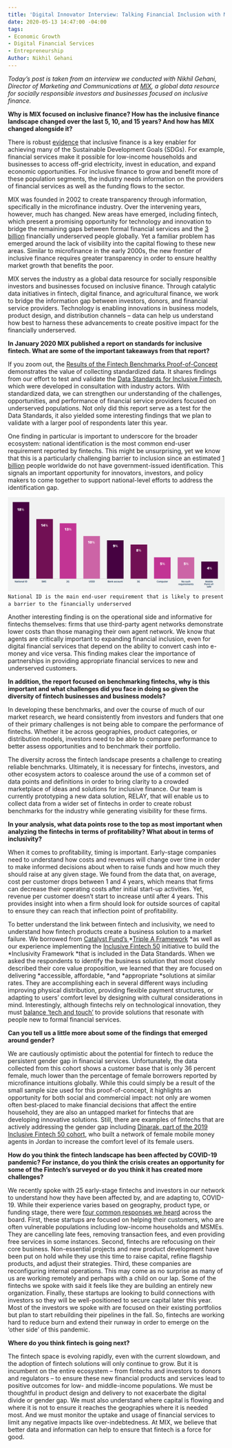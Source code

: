 ```yaml
---
title: 'Digital Innovator Interview: Talking Financial Inclusion with MIX'
date: 2020-05-13 14:47:00 -04:00
tags:
- Economic Growth
- Digital Financial Services
- Entrepreneurship
Author: Nikhil Gehani
---
```


*Today’s post is taken from an interview we conducted with Nikhil Gehani, Director of Marketing and Communications at [MIX](https://www.themix.org/), a global data resource for socially responsible investors and businesses focused on inclusive finance.*

**Why is MIX focused on inclusive finance? How has the inclusive finance landscape changed over the last 5, 10, and 15 years? And how has MIX changed alongside it?**

There is robust [evidence](https://nextbillion.net/global-findex-sdgs-financial-inclusion/) that inclusive finance is a key enabler for achieving many of the Sustainable Development Goals (SDGs). For example, financial services make it possible for low-income households and businesses to access off-grid electricity, invest in education, and expand economic opportunities. For inclusive finance to grow and benefit more of these population segments, the industry needs information on the providers of financial services as well as the funding flows to the sector.

MIX was founded in 2002 to create transparency through information, specifically in the microfinance industry. Over the intervening years, however, much has changed. New areas have emerged, including fintech, which present a promising opportunity for technology and innovation to bridge the remaining gaps between formal financial services and the [3 billion](https://www.accion.org/four-ways-we-can-empower-financially-underserved-people-and-businesses) financially underserved people globally. Yet a familiar problem has emerged around the lack of visibility into the capital flowing to these new areas. Similar to microfinance in the early 2000s, the new frontier of inclusive finance requires greater transparency in order to ensure healthy market growth that benefits the poor.

MIX serves the industry as a global data resource for socially responsible investors and businesses focused on inclusive finance. Through catalytic data initiatives in fintech, digital finance, and agricultural finance, we work to bridge the information gap between investors, donors, and financial service providers. Technology is enabling innovations in business models, product design, and distribution channels – data can help us understand how best to harness these advancements to create positive impact for the financially underserved.

**In January 2020 MIX published a report on standards for inclusive fintech. What are some of the important takeaways from that report?**

If you zoom out, the [Results of the Fintech Benchmarks Proof-of-Concept](https://www.themix.org/publications/fintech-benchmarks-report) demonstrates the value of collecting standardized data. It shares findings from our effort to test and validate the [Data Standards for Inclusive Fintech](https://www.themix.org/data-standards), which were developed in consultation with industry actors. With standardized data, we can strengthen our understanding of the challenges, opportunities, and performance of financial service providers focused on underserved populations. Not only did this report serve as a test for the Data Standards, it also yielded some interesting findings that we plan to validate with a larger pool of respondents later this year.

One finding in particular is important to underscore for the broader ecosystem: national identification is the most common end-user requirement reported by fintechs. This might be unsurprising, yet we know that this is a particularly challenging barrier to inclusion since an estimated [1 billion](https://id4d.worldbank.org/global-dataset/visualization) people worldwide do not have government-issued identification. This signals an important opportunity for innovators, investors, and policy makers to come together to support national-level efforts to address the identification gap.

![Capture-afaa74.PNG](/uploads/Capture-afaa74.PNG)`National ID is the main end-user requirement that is likely to present a barrier to the financially underserved`


Another interesting finding is on the operational side and informative for fintechs themselves: firms that use third-party agent networks demonstrate lower costs than those managing their own agent network. We know that agents are critically important to expanding financial inclusion, even for digital financial services that depend on the ability to convert cash into e-money and vice versa. This finding makes clear the importance of partnerships in providing appropriate financial services to new and underserved customers.

**In addition, the report focused on benchmarking fintechs, why is this important and what challenges did you face in doing so given the diversity of fintech businesses and business models?**

In developing these benchmarks, and over the course of much of our market research, we heard consistently from investors and funders that one of their primary challenges is not being able to compare the performance of fintechs. Whether it be across geographies, product categories, or distribution models, investors need to be able to compare performance to better assess opportunities and to benchmark their portfolio.

The diversity across the fintech landscape presents a challenge to creating reliable benchmarks. Ultimately, it is necessary for fintechs, investors, and other ecosystem actors to coalesce around the use of a common set of data points and definitions in order to bring clarity to a crowded marketplace of ideas and solutions for inclusive finance. Our team is currently prototyping a new data solution, RELAY, that will enable us to collect data from a wider set of fintechs in order to create robust benchmarks for the industry while generating visibility for these firms.

**In your analysis, what data points rose to the top as most important when analyzing the fintechs in terms of profitability? What about in terms of inclusivity?**

When it comes to profitability, timing is important. Early-stage companies need to understand how costs and revenues will change over time in order to make informed decisions about when to raise funds and how much they should raise at any given stage. We found from the data that, on average, cost per customer drops between 1 and 4 years, which means that firms can decrease their operating costs after initial start-up activities. Yet, revenue per customer doesn’t start to increase until after 4 years. This provides insight into when a firm should look for outside sources of capital to ensure they can reach that inflection point of profitability.

To better understand the link between fintech and inclusivity, we need to understand how fintech products create a business solution to a market failure. We borrowed from [Catalyst Fund’s ](https://catalyst-fund.org/)\*[Triple A Framework](https://catalyst-fund.org/) \*as well as our experience implementing the [Inclusive Fintech 50](https://www.inclusivefintech50.com/) initiative to build the \*Inclusivity Framework \*that is included in the Data Standards. When we asked the respondents to identify the business solution that most closely described their core value proposition, we learned that they are focused on delivering \*accessible, affordable, \*and \*appropriate \*solutions at similar rates. They are accomplishing each in several different ways including improving physical distribution, providing flexible payment structures, or adapting to users’ comfort level by designing with cultural considerations in mind. Interestingly, although fintechs rely on technological innovation, they must [balance ‘tech and touch’](https://www.accion.org/the-tech-touch-balance) to provide solutions that resonate with people new to formal financial services.

**Can you tell us a little more about some of the findings that emerged around gender?**

We are cautiously optimistic about the potential for fintech to reduce the persistent gender gap in financial services. Unfortunately, the data collected from this cohort shows a customer base that is only 36 percent female, much lower than the percentage of female borrowers reported by microfinance intuitions globally. While this could simply be a result of the small sample size used for this proof-of-concept, it highlights an opportunity for both social and commercial impact: not only are women often best-placed to make financial decisions that affect the entire household, they are also an untapped market for fintechs that are developing innovative solutions. Still, there are examples of fintechs that are actively addressing the gender gap including [Dinarak, part of the 2019 Inclusive Fintech 50 cohort](https://www.inclusivefintech50.com/winners), who built a network of female mobile money agents in Jordan to increase the comfort level of its female users.

**How do you think the fintech landscape has been affected by COVID-19 pandemic? For instance, do you think the crisis creates an opportunity for some of the Fintech’s surveyed or do you think it has created more challenges?**

We recently spoke with 25 early-stage fintechs and investors in our network to understand how they have been affected by, and are adapting to, COVID-19. While their experience varies based on geography, product type, or funding stage, there were [four common responses we heard](https://www.themix.org/news-blog/disrupting-fintech-four-ways-early-stage-firms-are-adapting-to-deal-with-the-effects-of-covid-19) across the board. First, these startups are focused on helping their customers, who are often vulnerable populations including low-income households and MSMEs. They are cancelling late fees, removing transaction fees, and even providing free services in some instances. Second, fintechs are refocusing on their core business. Non-essential projects and new product development have been put on hold while they use this time to raise capital, refine flagship products, and adjust their strategies. Third, these companies are reconfiguring internal operations. This may come as no surprise as many of us are working remotely and perhaps with a child on our lap. Some of the fintechs we spoke with said it feels like they are building an entirely new organization. Finally, these startups are looking to build connections with investors so they will be well-positioned to secure capital later this year. Most of the investors we spoke with are focused on their existing portfolios but plan to start rebuilding their pipelines in the fall. So, fintechs are working hard to reduce burn and extend their runway in order to emerge on the ‘other side’ of this pandemic.

**Where do you think fintech is going next?**

The fintech space is evolving rapidly, even with the current slowdown, and the adoption of fintech solutions will only continue to grow. But it is incumbent on the entire ecosystem – from fintechs and investors to donors and regulators – to ensure these new financial products and services lead to positive outcomes for low- and middle-income populations. We must be thoughtful in product design and delivery to not exacerbate the digital divide or gender gap. We must also understand where capital is flowing and where it is not to ensure it reaches the geographies where it is needed most. And we must monitor the uptake and usage of financial services to limit any negative impacts like over-indebtedness. At MIX, we believe that better data and information can help to ensure that fintech is a force for good.